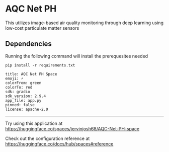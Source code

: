 # AQC Net PH

This utilizes image-based air quality monitoring through deep learning using low-cost particulate matter sensors


## Dependencies
Running the following command will install the prerequesites needed

```
pip install -r requirements.txt
```

```
title: AQC Net PH Space
emoji: ⚡
colorFrom: green
colorTo: red
sdk: gradio
sdk_version: 2.9.4
app_file: app.py
pinned: false
license: apache-2.0
```
---

Try using this application at https://huggingface.co/spaces/jervinjosh68/AQC-Net-PH-space

Check out the configuration reference at https://huggingface.co/docs/hub/spaces#reference
